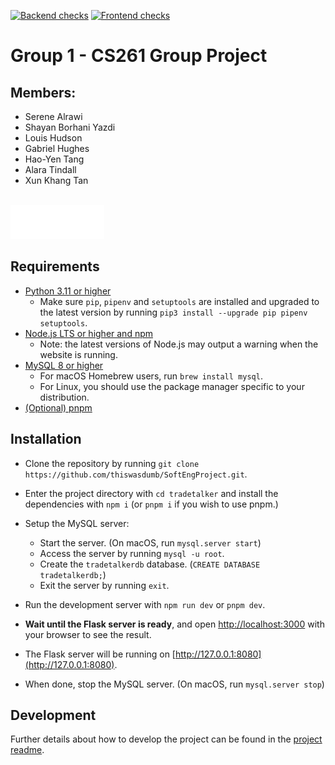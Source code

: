 [![Backend checks](https://github.com/thiswasdumb/SoftEngProject/actions/workflows/backend.yaml/badge.svg)](https://github.com/thiswasdumb/SoftEngProject/actions/workflows/backend.yaml) [![Frontend checks](https://github.com/thiswasdumb/SoftEngProject/actions/workflows/frontend.yaml/badge.svg)](https://github.com/thiswasdumb/SoftEngProject/actions/workflows/frontend.yaml)

# Group 1 - CS261 Group Project

## Members: 
- Serene Alrawi 
- Shayan Borhani Yazdi 
- Louis Hudson 
- Gabriel Hughes 
- Hao-Yen Tang 
- Alara Tindall
- Xun Khang Tan

<br>
<img src="/tradetalker/public/images/logo.png" alt="TradeTalker" width="150"/>

## Requirements
- [Python 3.11 or higher](https://www.python.org/downloads/)
    - Make sure `pip`, `pipenv` and `setuptools` are installed and upgraded to the latest version by running `pip3 install --upgrade pip pipenv setuptools`.
- [Node.js LTS or higher and npm](https://docs.npmjs.com/downloading-and-installing-node-js-and-npm)
    - Note: the latest versions of Node.js may output a warning when the website is running.
- [MySQL 8 or higher](https://dev.mysql.com/downloads/mysql/])
    - For macOS Homebrew users, run `brew install mysql`.
    - For Linux, you should use the package manager specific to your distribution.
- [(Optional) pnpm](https://pnpm.io/installation)

## Installation
- Clone the repository by running `git clone https://github.com/thiswasdumb/SoftEngProject.git`.
- Enter the project directory with `cd tradetalker` and install the dependencies with `npm i` (or `pnpm i` if you wish to use pnpm.)
- Setup the MySQL server:
    - Start the server. (On macOS, run `mysql.server start`)
    - Access the server by running `mysql -u root`.
    - Create the `tradetalkerdb` database. (`CREATE DATABASE tradetalkerdb;`)
    - Exit the server by running `exit`.

- Run the development server with `npm run dev` or `pnpm dev`.
- **Wait until the Flask server is ready**, and open [http://localhost:3000](http://localhost:3000) with your browser to see the result.
- The Flask server will be running on [http://127.0.0.1:8080](http://127.0.0.1:8080).
- When done, stop the MySQL server. (On macOS, run `mysql.server stop`)

## Development
Further details about how to develop the project can be found in the [project readme](https://github.com/thiswasdumb/SoftEngProject/blob/main/tradetalker/README.md).
